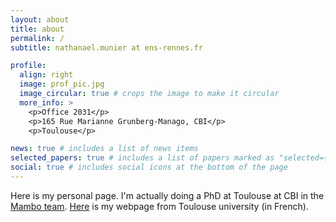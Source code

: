 ```yaml
---
layout: about
title: about
permalink: /
subtitle: nathanael.munier at ens-rennes.fr

profile:
  align: right
  image: prof_pic.jpg
  image_circular: true # crops the image to make it circular
  more_info: >
    <p>Office 2031</p>
    <p>165 Rue Marianne Grunberg-Manago, CBI</p>
    <p>Toulouse</p>

news: true # includes a list of news items
selected_papers: true # includes a list of papers marked as "selected={true}"
social: true # includes social icons at the bottom of the page
---
```


Here is my personal page. I'm actually doing a PhD at Toulouse at CBI in the [Mambo team](https://cbi-toulouse.fr/eng/equipe-mambo).
[Here](https://doctorat.univ-toulouse.fr/as/ed/cv.pl?mat=148971&site=EDT) is my webpage from Toulouse university (in French).
